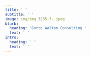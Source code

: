 ```yaml
---
title: ' '
subtitle: ' '
image: img/img_3235-3-.jpeg
blurb:
  heading: 'Gotto Walton Consulting '
  text: ' '
intro:
  heading: ' '
  text: ' '
---
```

